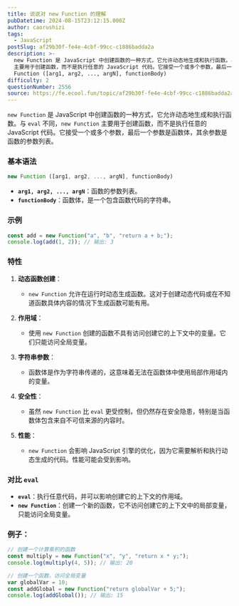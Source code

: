 ```yaml
---
title: 说说对 new Function 的理解
pubDatetime: 2024-08-15T23:12:15.000Z
author: caorushizi
tags:
  - JavaScript
postSlug: af29b30f-fe4e-4cbf-99cc-c1886badda2a
description: >-
  new Function 是 JavaScript 中创建函数的一种方式，它允许动态地生成和执行函数。与 eval 不同，new Function
  主要用于创建函数，而不是执行任意的 JavaScript 代码。它接受一个或多个参数，最后一个参数是函数体，其余参数是函数的参数列表。 基本语法 new
  Function ([arg1, arg2, ..., argN], functionBody)
difficulty: 2
questionNumber: 2556
source: https://fe.ecool.fun/topic/af29b30f-fe4e-4cbf-99cc-c1886badda2a
---
```


`new Function` 是 JavaScript 中创建函数的一种方式，它允许动态地生成和执行函数。与 `eval` 不同，`new Function` 主要用于创建函数，而不是执行任意的 JavaScript 代码。它接受一个或多个参数，最后一个参数是函数体，其余参数是函数的参数列表。

### **基本语法**

```javascript
new Function ([arg1, arg2, ..., argN], functionBody)
```

- **`arg1, arg2, ..., argN`**：函数的参数列表。
- **`functionBody`**：函数体，是一个包含函数代码的字符串。

### **示例**

```javascript
const add = new Function("a", "b", "return a + b;");
console.log(add(1, 2)); // 输出: 3
```

### **特性**

1. **动态函数创建**：

   - `new Function` 允许在运行时动态生成函数。这对于创建动态代码或在不知道函数具体内容的情况下生成函数可能有用。

2. **作用域**：

   - 使用 `new Function` 创建的函数不具有访问创建它的上下文中的变量。它们只能访问全局变量。

3. **字符串参数**：

   - 函数体是作为字符串传递的，这意味着无法在函数体中使用局部作用域内的变量。

4. **安全性**：

   - 虽然 `new Function` 比 `eval` 更受控制，但仍然存在安全隐患，特别是当函数体包含来自不可信来源的内容时。

5. **性能**：
   - `new Function` 会影响 JavaScript 引擎的优化，因为它需要解析和执行动态生成的代码。性能可能会受到影响。

### **对比 `eval`**

- **`eval`**：执行任意代码，并可以影响创建它的上下文的作用域。
- **`new Function`**：创建一个新的函数，它不访问创建它的上下文中的局部变量，只能访问全局变量。

### **例子：**

```javascript
// 创建一个计算乘积的函数
const multiply = new Function("x", "y", "return x * y;");
console.log(multiply(4, 5)); // 输出: 20

// 创建一个函数，访问全局变量
var globalVar = 10;
const addGlobal = new Function("return globalVar + 5;");
console.log(addGlobal()); // 输出: 15
```
